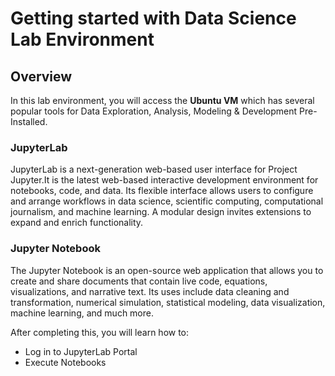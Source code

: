 # Getting started with Data Science Lab Environment


## Overview

In this lab environment, you will access the **Ubuntu VM** which has several popular tools for Data Exploration, Analysis, Modeling & Development Pre-Installed.

### JupyterLab
JupyterLab is a next-generation web-based user interface for Project Jupyter.It is the latest web-based interactive development environment for notebooks, code, and data. Its flexible interface allows users to configure and arrange workflows in data science, scientific computing, computational journalism, and machine learning. A modular design invites extensions to expand and enrich functionality.

### Jupyter Notebook
The Jupyter Notebook is an open-source web application that allows you to create and share documents that contain live code, equations, visualizations, and narrative text. Its uses include data cleaning and transformation, numerical simulation, statistical modeling, data visualization, machine learning, and much more.

After completing this, you will learn how to:

- Log in to JupyterLab Portal
- Execute Notebooks
